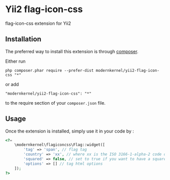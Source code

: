 Yii2 flag-icon-css
==================
flag-icon-css extension for Yii2

Installation
------------

The preferred way to install this extension is through [composer](http://getcomposer.org/download/).

Either run

```
php composer.phar require --prefer-dist modernkernel/yii2-flag-icon-css "*"
```

or add

```
"modernkernel/yii2-flag-icon-css": "*"
```

to the require section of your `composer.json` file.


Usage
-----

Once the extension is installed, simply use it in your code by  :

```php
<?= 
	\modernkernel\flagiconcss\Flag::widget([
	    'tag' => 'span', // flag tag
		'country' => 'xx', // where xx is the ISO 3166-1-alpha-2 code of a country,
		'squared' => false, // set to true if you want to have a squared version flag
		'options' => [] // tag html options
	]); 
?>
```
